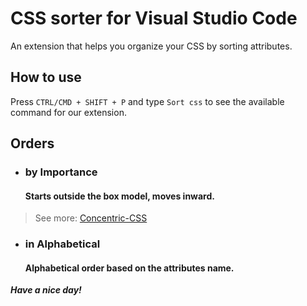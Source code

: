 # CSS sorter for Visual Studio Code
An extension that helps you organize your CSS by sorting attributes.

## How to use
Press `CTRL/CMD + SHIFT + P` and type `Sort css` to see the available command for our extension.

## Orders

- ### by Importance
	#### Starts outside the box model, moves inward.

> See more: [Concentric-CSS](https://github.com/brandon-rhodes/Concentric-CSS)
- ### in Alphabetical
	#### Alphabetical order based on the attributes name.


***Have a nice day!***